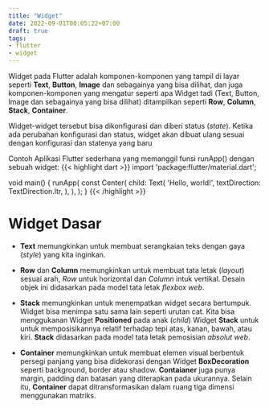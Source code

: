 ```yaml
---
title: "Widget"
date: 2022-09-01T00:05:22+07:00
draft: true
tags:
- flutter
- widget
---
```


Widget pada Flutter adalah komponen-komponen yang tampil di layar seperti **Text**, **Button**, **Image** dan sebagainya yang bisa dilihat, dan juga komponen-komponen yang mengatur seperti apa Widget tadi (Text, Button, Image dan sebagainya yang bisa dilihat) ditampilkan seperti **Row**, **Column**, **Stack**, **Container**.

Widget-widget tersebut bisa dikonfigurasi dan diberi status (*state*). Ketika ada perubahan konfigurasi dan status, widget akan dibuat ulang sesuai dengan konfigurasi dan statenya yang baru

Contoh Aplikasi Flutter sederhana yang memanggil funsi runApp() dengan sebuah widget:
{{< highlight dart >}}
import 'package:flutter/material.dart';

void main() {
  runApp(
    const Center(
      child: Text(
        'Hello, world!',
        textDirection: TextDirection.ltr,
      ),
    ),
  );
}
{{< /highlight >}}

# Widget Dasar

- **Text** memungkinkan untuk membuat serangkaian teks dengan gaya (*style*) yang kita inginkan.

- **Row** dan **Column** memungkinkan untuk membuat tata letak (*layout*) sesuai arah, *Row* untuk horizontal dan *Column* intuk vertikal. Desain objek ini didasarkan pada model tata letak *flexbox web*.

- **Stack** memungkinkan untuk menempatkan widget secara bertumpuk. Widget bisa menimpa satu sama lain seperti urutan cat. Kita bisa menggukanan Widget **Positioned** pada anak (*child*) Widget **Stack** untuk untuk memposisikannya relatif terhadap tepi atas, kanan, bawah, atau kiri. **Stack** didasarkan pada model tata letak pemosisian *absolut web*.

- **Container** memungkinkan untuk membuat elemen visual berbentuk persegi panjang yang bisa didekorasi dengan Widget **BoxDecoration** seperti background, border atau shadow. **Contaianer** juga punya margin, padding dan batasan yang diterapkan pada ukurannya. Selain itu, **Container** dapat ditransformasikan dalam ruang tiga dimensi menggunakan matriks.
